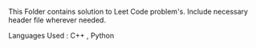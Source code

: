 This Folder contains solution to Leet Code problem's.
Include necessary header file wherever needed.

Languages Used : C++ , Python

